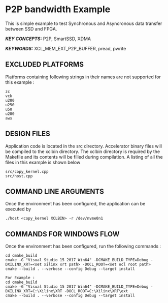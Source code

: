 P2P bandwidth Example
======================

This is simple example to test Synchronous and Asyncronous data transfer between SSD and FPGA.

***KEY CONCEPTS:*** P2P, SmartSSD, XDMA

***KEYWORDS:*** XCL_MEM_EXT_P2P_BUFFER, pread, pwrite

## EXCLUDED PLATFORMS
Platforms containing following strings in their names are not supported for this example :
```
zc
vck
u200
u250
u50
u280
aws
```

##  DESIGN FILES
Application code is located in the src directory. Accelerator binary files will be compiled to the xclbin directory. The xclbin directory is required by the Makefile and its contents will be filled during compilation. A listing of all the files in this example is shown below

```
src/copy_kernel.cpp
src/host.cpp
```

##  COMMAND LINE ARGUMENTS
Once the environment has been configured, the application can be executed by
```
./host <copy_kernel XCLBIN> -r /dev/nvme0n1
```

##  COMMANDS FOR WINDOWS FLOW
Once the environment has been configured, run the following commands : 
```
cd cmake_build
cmake -G "Visual Studio 15 2017 Win64" -DCMAKE_BUILD_TYPE=Debug -DXILINX_XRT=<set xilinx xrt path> -DOCL_ROOT=<set ocl root path>
cmake --build . --verbose --config Debug --target install

For Example : 
cd cmake_build
cmake -G "Visual Studio 15 2017 Win64" -DCMAKE_BUILD_TYPE=Debug -DXILINX_XRT=C:\Xilinx\XRT -DOCL_ROOT=C:\Xilinx\XRT\ext
cmake --build . --verbose --config Debug --target install
```
